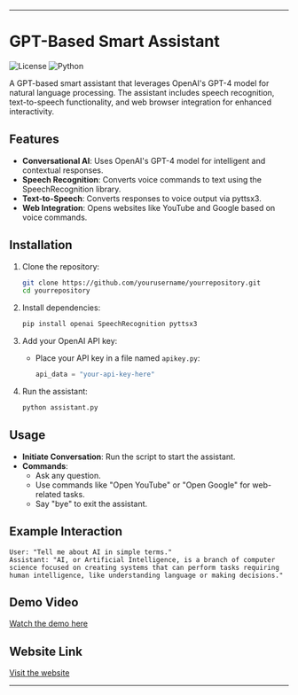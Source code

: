 
---

# GPT-Based Smart Assistant

![License](https://img.shields.io/github/license/Nitish2773/-GPT-Smart-Assistant-)
![Python](https://img.shields.io/badge/Python-3.x-blue)

A GPT-based smart assistant that leverages OpenAI's GPT-4 model for natural language processing. The assistant includes speech recognition, text-to-speech functionality, and web browser integration for enhanced interactivity.

## Features
- **Conversational AI**: Uses OpenAI's GPT-4 model for intelligent and contextual responses.
- **Speech Recognition**: Converts voice commands to text using the SpeechRecognition library.
- **Text-to-Speech**: Converts responses to voice output via pyttsx3.
- **Web Integration**: Opens websites like YouTube and Google based on voice commands.

## Installation

1. Clone the repository:
   ```bash
   git clone https://github.com/yourusername/yourrepository.git
   cd yourrepository
   ```

2. Install dependencies:
   ```bash
   pip install openai SpeechRecognition pyttsx3
   ```

3. Add your OpenAI API key:
   - Place your API key in a file named `apikey.py`:
     ```python
     api_data = "your-api-key-here"
     ```

4. Run the assistant:
   ```bash
   python assistant.py
   ```

## Usage

- **Initiate Conversation**: Run the script to start the assistant.
- **Commands**:
  - Ask any question.
  - Use commands like "Open YouTube" or "Open Google" for web-related tasks.
  - Say "bye" to exit the assistant.

## Example Interaction

```
User: "Tell me about AI in simple terms."
Assistant: "AI, or Artificial Intelligence, is a branch of computer science focused on creating systems that can perform tasks requiring human intelligence, like understanding language or making decisions."
```

## Demo Video
[Watch the demo here](#) <!-- Replace with your link -->

## Website Link
[Visit the website](#) <!-- Replace with your link -->


---
